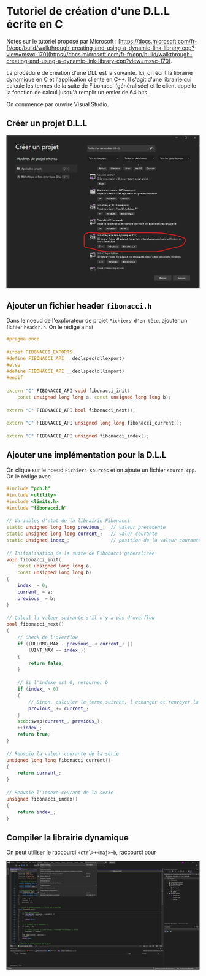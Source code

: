 # Tutoriel de création d'une D.L.L écrite en C

Notes sur le tutoriel proposé par Microsoft : [https://docs.microsoft.com/fr-fr/cpp/build/walkthrough-creating-and-using-a-dynamic-link-library-cpp?view=msvc-170](https://docs.microsoft.com/fr-fr/cpp/build/walkthrough-creating-and-using-a-dynamic-link-library-cpp?view=msvc-170).

La procédure de création d'une DLL est la suivante. Ici, on écrit la librairie dynamique en C et l'application cliente en C++. Il s'agit d'une librairie qui calcule les termes de la suite de Fibonacci (généralisée) et le client appelle la fonction de calcul jusqu'à remplir un entier de 64 bits.

On commence par ouvrire Visual Studio.

## Créer un projet D.L.L

![Créer un projet DLL](images/creerUnProjetDll.jpg)

## Ajouter un fichier header `fibonacci.h`

Dans le noeud de l'explorateur de projet `Fichiers d'en-tête`, ajouter un fichier `header.h`. On le rédige ainsi

```cpp
#pragma once

#ifdef FIBONACCI_EXPORTS
#define FIBONACCI_API __declspec(dllexport)
#else
#define FIBONACCI_API __declspec(dllimport)
#endif

extern "C" FIBONACCI_API void fibonacci_init(
    const unsigned long long a, const unsigned long long b);

extern "C" FIBONACCI_API bool fibonacci_next();

extern "C" FIBONACCI_API unsigned long long fibonacci_current();

extern "C" FIBONACCI_API unsigned fibonacci_index();
```

## Ajouter une implémentation pour la D.L.L

On clique sur le noeud `Fichiers sources` et on ajoute un fichier `source.cpp`. On le rédige avec

```cpp
#include "pch.h"
#include <utility>
#include <limits.h>
#include "fibonacci.h"

// Variables d'etat de la librairie Fibonacci
static unsigned long long previous_;  // valeur precedente
static unsigned long long current_;   // valur courante
static unsigned index_;               // position de la valeur courante

// Initialisation de la suite de Fibonacci generalisee
void fibonacci_init(
    const unsigned long long a,
    const unsigned long long b)
{
    index_ = 0;
    current_ = a;
    previous_ = b;
}

// Calcul la valeur suivante s'il n'y a pas d'overflow
bool fibonacci_next()
{
    // Check de l'overflow
    if ((ULLONG_MAX - previous_ < current_) ||
        (UINT_MAX == index_))
    {
        return false;
    }

    // Si l'indexe est 0, retourner b
    if (index_ > 0)
    {
        // Sinon, calculer le terme suivant, l'echanger et renvoyer la valeur
        previous_ += current_;
    }
    std::swap(current_, previous_);
    ++index_;
    return true;
}

// Renvoie la valeur courante de la serie
unsigned long long fibonacci_current()
{
    return current_;
}

// Renvoie l'indexe courant de la serie
unsigned fibonacci_index()
{
    return index_;
}
```

## Compiler la librairie dynamique

On peut utiliser le raccourci `<ctrl>+<maj>+b`, raccourci pour 

![compiler une DLL](images/compilerUneDll.jpg)